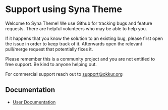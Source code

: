 # Support using Syna Theme

Welcome to Syna Theme! We use Github for tracking bugs and feature requests.
There are helpful volunteers who may be able to help you.

If it happens that you know the solution to an existing bug, please first open the issue in order to keep track of it.
Afterwards open the relevant pull/merge request that potentially fixes it.

Please remember this is a community project and you are not entitled to free support.
Be kind to anyone helping out.

For commercial support reach out to support@okkur.org

## Documentation
  * [User Documentation](https://syna.okkur.org/docs)
